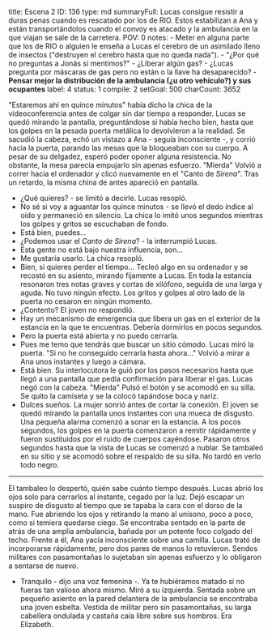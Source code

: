 title:          Escena 2
ID:             136
type:           md
summaryFull:    Lucas consigue resistir a duras penas cuando es rescatado por los de RIO. Estos estabilizan a Ana y están transportándolos cuando el convoy es atacado y la ambulancia en la que viajan se sale de la carretera.
POV:            0
notes:          - Meter en alguna parte que los de RIO o alguien le enseña a Lucas el cerebro de un asimilado lleno de insectos ("destruyen el cerebro hasta que no queda nada").
                - "¿Por qué no preguntas a Jonás si mentimos?"
                - ¿Liberar algún gas?
                - ¿Lucas pregunta por máscaras de gas pero no están o la llave ha desaparecido?
                - **Pensar mejor la distribución de la ambulancia (¿u otro vehículo?) y sus ocupantes**
label:          4
status:         1
compile:        2
setGoal:        500
charCount:      3652


"Estaremos ahí en quince minutos" había dicho la chica de la videoconferencia antes de colgar sin dar tiempo a responder.
Lucas se quedó mirando la pantalla, preguntándose si había hecho bien, hasta que los golpes en la pesada puerta metálica lo devolvieron a la realidad.
Se sacudió la cabeza, echó un vistazo a Ana - seguía inconsciente -, y corrió hacia la puerta, parando las mesas que la bloqueaban con su cuerpo.
A pesar de su delgadez, esperó poder oponer alguna resistencia. No obstante, la mesa parecía empujarlo sin apenas esfuerzo.
"Mierda"
Volvió a correr hacia el ordenador y clicó nuevamente en el "Canto de *Sirena*". Tras un retardo, la misma china de antes apareció en pantalla.
- ¿Qué quieres? - se limitó a decirle.
Lucas resopló.
- No sé si voy a aguantar los quince minutos - se llevó el dedo índice al oído y permaneció en silencio. La chica lo imitó unos segundos mientras los golpes y gritos se escuchaban de fondo.
- Está bien, puedes...
- ¿Podemos usar el *Canto de Sirena*? - la interrumpió Lucas.
- Esta gente no está bajo nuestra influencia, son...
- Me gustaría usarlo.
La chica resopló.
- Bien, si quieres perder el tiempo...
Tecleó algo en su ordenador y se recostó en su asiento, mirando fijamente a Lucas.
En toda la estancia resonaron tres notas graves y cortas de xilófono, seguida de una larga y aguda.
No tuvo ningún efecto. Los gritos y golpes al otro lado de la puerta no cesaron en ningún momento.
- ¿Contento?
El joven no respondió.
- Hay un mecanismo de emergencia que libera un gas en el exterior de la estancia en la que te encuentras. Debería dormirlos en pocos segundos.
- Pero la puerta está abierta y no puedo cerrarla.
- Pues me temo que tendrás que buscar un sitio cómodo.
Lucas miró la puerta.
"Si no he conseguido cerrarla hasta ahora..."
Volvió a mirar a Ana unos instantes y luego a cámara.
- Está bien.
Su interlocutora le guió por los pasos necesarios hasta que llegó a una pantalla que pedía confirmación para liberar el gas.
Lucas negó con la cabeza.
"Mierda"
Pulsó el botón y se acomodó en su silla. Se quito la camiseta y se la colocó tapándose boca y nariz.
- Dulces sueños.
La mujer sonrió antes de cortar la conexión.
El joven se quedó mirando la pantalla unos instantes con una mueca de disgusto.
Una pequeña alarma comenzó a sonar en la estancia. A los pocos segundos, los golpes en la puerta comenzaron a remitir rápidamente y fueron sustituidos por el ruido de cuerpos cayéndose.
Pasaron otros segundos hasta que la vista de Lucas se comenzó a nublar. Se tambaleó en su sitio y se acomodó sobre el respaldo de su silla.
No tardó en verlo todo negro.
- - -
El tambaleo lo despertó, quién sabe cuánto tiempo después.
Lucas abrió los ojos solo para cerrarlos al instante, cegado por la luz.
Dejó escapar un suspiro de disgusto al tiempo que se tapaba la cara con el dorso de la mano.
Fue abriendo los ojos y retirando la mano al unísono, poco a poco, como si temiera quedarse ciego.
Se encontraba sentado en la parte de atrás de una amplia ambulancia, bañada por un potente foco colgado del techo.
Frente a él, Ana yacía inconsciente sobre una camilla.
Lucas trató de incorporarse rápidamente, pero dos pares de manos lo retuvieron. Sendos militares con pasamontañas lo sujetaban sin apenas esfuerzo y lo obligaron a sentarse de nuevo.
- Tranquilo - dijo una voz femenina -. Ya te hubiéramos matado si no fueras tan valioso ahora mismo.
Miró a su izquierda. Sentada sobre un pequeño asiento en la pared delantera de la ambulancia se encontraba una joven esbelta. Vestida de militar pero sin pasamontañas, su larga cabellera ondulada y castaña caía libre sobre sus hombros.
Era Elizabeth.